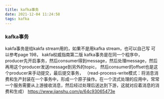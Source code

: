 ```yaml
---
title: kafka事务
date: 2021-12-04 11:24:58
tags: kafka
---
```


### kafka事务
kakfa事务是给kakfa stream用的，如果不是用kafka stream，也可以自己写
可以参考page 198， kakfa权威指南第二版
kafka事务是在同一个程序中，producer先开启事务，然后consumer得到message，然后处理message，然后再用这个producer发送message到另外的topic，
然后consumer的offset也是这个producer来手动提交，最后提交事务，
（read-process-write模式：将消息消费和生产封装在一个事务中，形成一个原子操作。在一个流式处理的应用中，常常一个服务需要从上游接收消息，然后经过处理后送达到下游，这就对应着消息的消费和生成）
https://www.jianshu.com/p/64c93065473e